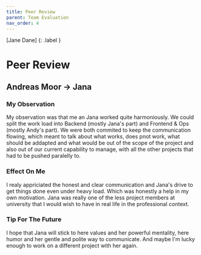 ```yaml
---
title: Peer Review
parent: Team Evaluation
nav_order: 4
---
```


[Jane Dane]
{: .label }

# Peer Review

## Andreas Moor -> Jana

### My Observation

My observation was that me an Jana worked quite harmoniously. We could split the work load into Backend (mostly Jana's part) and Frontend & Ops (mostly Andy's part). We were both commited to keep the communication flowing, which meant to talk about what works, does pnot work, what should be addapted and what would be out of the scope of the project and also out of our current capability to manage, with all the other projects that had to be pushed paralelly to.

### Effect On Me

I realy appriciated the honest and clear communication and Jana's drive to get things done even under heavy load. Which was honestly a help in my own motivation. Jana was really one of the less project members at university that I would wish to have in real life in the professional context.

### Tip For The Future

I hope that Jana will stick to here values and her powerful mentality, here humor and her gentle and polite way to communicate. And maybe I'm lucky enough to work on a different project with her again.